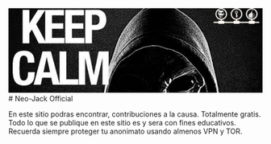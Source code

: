 <IMG SRC="https://github.com/neo-jack-official/neo-jack-official.github.io/blob/master/img/600x200.jpg" alt="Logo">
# Neo-Jack Official 
 

En este sitio podras encontrar, contribuciones a la causa.
Totalmente gratis.
Todo lo que se publique en este sitio es y sera con fines educativos.
Recuerda siempre proteger tu anonimato usando almenos VPN y TOR.


